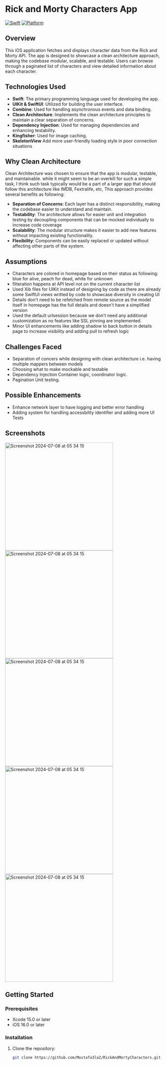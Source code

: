# Rick and Morty Characters App
[![Swift](https://img.shields.io/badge/Swift-5-orange.svg)](https://swift.org/)
[![Platform](https://img.shields.io/badge/Platform-iOS%3E=16-blue.svg)](https://developer.apple.com/ios/)
## Overview

This iOS application fetches and displays character data from the Rick and Morty API. The app is designed to showcase a clean architecture approach, making the codebase modular, scalable, and testable. Users can browse through a paginated list of characters and view detailed information about each character.

## Technologies Used

- **Swift**: The primary programming language used for developing the app.
- **UIKit & SwiftUI**: Utilized for building the user interface.
- **Combine**: Used for handling asynchronous events and data binding.
- **Clean Architecture**: Implements the clean architecture principles to maintain a clear separation of concerns.
- **Dependency Injection**: Used for managing dependencies and enhancing testability.
- **Kingfisher**: Used for image caching.
- **SkeletonView** Add more user-friendly loading style in poor connection situations

## Why Clean Architecture

Clean Architecture was chosen to ensure that the app is modular, testable, and maintainable. while it might seem to be an overkill for such a simple task, I think such task typically would be a part of a larger app that should follow this architecture  like IMDB, Fextralife, etc, This approach provides several benefits as following:
- **Separation of Concerns**: Each layer has a distinct responsibility, making the codebase easier to understand and maintain.
- **Testability**: The architecture allows for easier unit and integration testing by decoupling components that can be mocked individually to increase code coverage
- **Scalability**: The modular structure makes it easier to add new features without impacting existing functionality.
- **Flexibility**: Components can be easily replaced or updated without affecting other parts of the system.

## Assumptions

- Characters are colored in homepage based on their status as following: blue for alive, peach for dead, white for unknown
- filteration happens at API level not on the current character list
- Used Xib files for UIKit instead of designing by code as there are already some SwiftUI views writted by code to showcase diversity in creating UI
- Details don't need to be refetched from remote source as the model itself in homepage has the full details and doesn't have a simplified version
- Used the default urlsession because we don't need any additional customization as no features like SSL pinning are implemented.
- Minor UI enhancements like adding shadow to back button in details page to increase visibility and adding pull to refresh logic

## Challenges Faced

- Separation of concers while designing with clean architecture i.e. having multiple mappers between models
- Choosing what to make mockable and testable
- Dependency Injection Container logic, coordinator logic.
- Pagination Unit testing.

## Possible Enhancements

- Enhance network layer to have logging and better error handling
- Adding system for handling accessbility identifier and adding more UI Tests

## Screenshots

<img width="349" alt="Screenshot 2024-07-08 at 05 34 15" src="https://github.com/Mostafa3la2/RickAndMortyCharacters/assets/9192592/136965be-6e90-4136-a2ee-746de78e354d">
<img width="349" alt="Screenshot 2024-07-08 at 05 34 15" src="https://github.com/Mostafa3la2/RickAndMortyCharacters/assets/9192592/86c639b0-263a-4e1f-b9a8-b43167e71e61">
<img width="349" alt="Screenshot 2024-07-08 at 05 34 15" src="https://github.com/Mostafa3la2/RickAndMortyCharacters/assets/9192592/c829969b-a5be-4bba-949b-6b470c2d4c7d">
<img width="349" alt="Screenshot 2024-07-08 at 05 34 15" src="https://github.com/Mostafa3la2/RickAndMortyCharacters/assets/9192592/74a25e30-62b0-4794-aba6-bb83a23b27b2">
<img width="349" alt="Screenshot 2024-07-08 at 05 34 15" src="https://github.com/Mostafa3la2/RickAndMortyCharacters/assets/9192592/2a4236eb-1301-4303-8c51-d61a3d564050">



## Getting Started

### Prerequisites

- Xcode 15.0 or later
- iOS 16.0 or later

### Installation

1. Clone the repository:
   ```bash
   git clone https://github.com/Mostafa3la2/RickAndMortyCharacters.git
